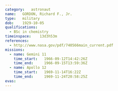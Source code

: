 ```yaml
---
category:	astronaut
name:	GORDON, Richard F., Jr.
type:	military
dob:	1929-10-05
qualifications:
  - BSc in chemistry
timeinspace:	13d3h53m
references:
  - http://www.nasa.gov/pdf/740566main_current.pdf
missions:
  - name: Gemini 11
    time_start:   1966-09-12T14:42:26Z
    time_end:     1966-09-15T13:59:36Z
  - name: Apollo 12
    time_start:   1969-11-14T16:22Z
    time_end:     1969-11-24T20:58:25Z
evas:
---
```

